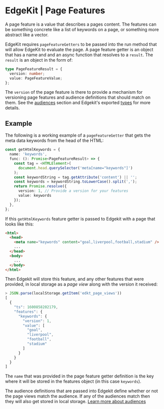 # EdgeKit | Page Features

A page feature is a value that describes a pages content. The features can be something concrete
like a list of keywords on a page, or something more abstract like a vector. 

EdgeKit requires `pageFeatureGetters` to be passed into the run method that will allow EdgeKit to
evaluate the page. A page feature getter is an object that has a name and and an async function that
resolves to a `result`. The `result` is an object in the form of:

```typescript
type PageFeatureResult = {
  version: number;
  value: PageFeatureValue;
};
```

The `version` of the page feature is there to provide a mechanism for versioning page features and
audience definitions that should match on them. See the [audiences](./audiences.md) section and
Edgekit's exported [types](https://github.com/AirGrid/edgekit/blob/develop/types/index.ts) for more
details.


## Example

The following is a working example of a `pageFeatureGetter` that gets the meta data keywords from
the head of the HTML:

```typescript
const getHtmlKeywords = {
  name: 'keywords',
  func: (): Promise<PageFeatureResult> => {
    const tag = <HTMLElement>(
      document.head.querySelector('meta[name="keywords"]')
    );
    const keywordString = tag.getAttribute('content') || '';
    const keywords = keywordString.toLowerCase().split(',');
    return Promise.resolve({
      version: 1, // Provide a version for your features
      value: keywords
    });
  },
};
```

If this `getHtmlKeywords` feature getter is passed to Edgekit with a page that looks like this:

```html
<html>
  <head>
    <meta name="keywords" content="goal,liverpool,football,stadium" />
    ...
  </head>
  <body>
    ...
  </body>
</html>
```

Then Edgekit will store this feature, and any other features that were provided, in local storage as
a _page view_ along with the version it received:

```js
> JSON.parse(localStorage.getItem('edkt_page_views'))
[
  {
    "ts": 1600858202179,
    "features": {
      "keywords": {
        "version": 1,
        "value": [
          "goal",
          "liverpool",
          "football",
          "stadium"
        ]
      }
    }
  }
]
```

The `name` that was provided in the page feature getter definition is the key where it will be
stored in the features object (in this case `keywords`).

The audience definitions that are passed into Edgekit define whether or not the page views match the
audience. If any of the audiences match then they will also get stored in local storage.  [Learn
more about audiences](./audiences.md)
